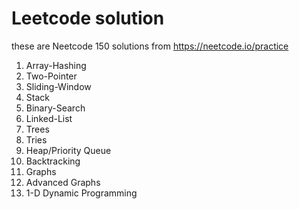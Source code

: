 # Leetcode solution

these are Neetcode 150 solutions from https://neetcode.io/practice

1. Array-Hashing
2. Two-Pointer
3. Sliding-Window
4. Stack
5. Binary-Search
6. Linked-List
7. Trees
8. Tries
9. Heap/Priority Queue
10. Backtracking
11. Graphs
12. Advanced Graphs
13. 1-D Dynamic Programming
